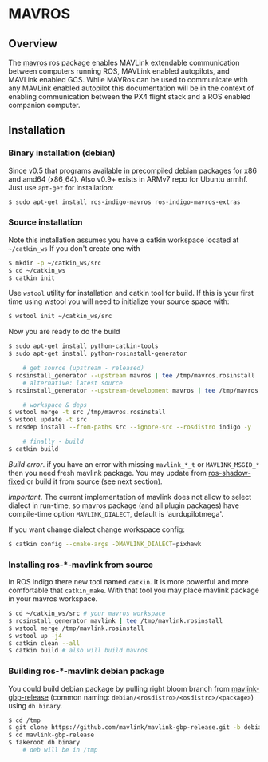 # MAVROS 
## Overview
The [mavros](http://wiki.ros.org/mavros#mavros.2BAC8-Plugins.sys_status) ros package enables MAVLink extendable communication between computers running ROS, MAVLink enabled autopilots, and MAVLink enabled GCS.  While MAVRos can be used to communicate with any MAVLink enabled autopilot this documentation will be in the context of enabling communication between the PX4 flight stack and a ROS enabled companion computer.

## Installation
### Binary installation (debian)

Since v0.5 that programs available in precompiled debian packages for x86 and amd64 (x86\_64).
Also v0.9+ exists in ARMv7 repo for Ubuntu armhf.
Just use `apt-get` for installation:
```sh
$ sudo apt-get install ros-indigo-mavros ros-indigo-mavros-extras
```

### Source installation

Note this installation assumes you have a catkin workspace located at `~/catkin_ws` If you don't create one with 
```sh
$ mkdir -p ~/catkin_ws/src
$ cd ~/catkin_ws
$ catkin init
```
Use `wstool` utility for installation and catkin tool for build. If this is your first time using wstool you will need to initialize your source space with:
```sh
$ wstool init ~/catkin_ws/src
```
Now you are ready to do the build
```sh
$ sudo apt-get install python-catkin-tools
$ sudo apt-get install python-rosinstall-generator

    # get source (upstream - released)
$ rosinstall_generator --upstream mavros | tee /tmp/mavros.rosinstall
    # alternative: latest source
$ rosinstall_generator --upstream-development mavros | tee /tmp/mavros.rosinstall

    # workspace & deps
$ wstool merge -t src /tmp/mavros.rosinstall
$ wstool update -t src
$ rosdep install --from-paths src --ignore-src --rosdistro indigo -y

    # finally - build
$ catkin build
```

*Build error*. if you have an error with missing `mavlink_*_t` or `MAVLINK_MSGID_*` then you need fresh mavlink package.
You may update from [ros-shadow-fixed](http://packages.ros.org/ros-shadow-fixed/ubuntu/pool/main/r/ros-indigo-mavlink/) or build it from source (see next section).

*Important*. The current implementation of mavlink does not allow to select dialect in run-time,
so mavros package (and all plugin packages) have compile-time option `MAVLINK_DIALECT`, default is 'aurdupilotmega'.

If you want change dialect change workspace config:
```sh
$ catkin config --cmake-args -DMAVLINK_DIALECT=pixhawk
```

### Installing ros-\*-mavlink from source

In ROS Indigo there new tool named `catkin`. It is more powerful and more comfortable that `catkin_make`.
With that tool you may place mavlink package in your mavros workspace.
```sh
$ cd ~/catkin_ws/src # your mavros workspace
$ rosinstall_generator mavlink | tee /tmp/mavlink.rosinstall
$ wstool merge /tmp/mavlink.rosinstall
$ wstool up -j4
$ catkin clean --all
$ catkin build # also will build mavros
```

### Building ros-\*-mavlink debian package

You could build debian package by pulling right bloom branch from [mavlink-gbp-release](https://github.com/mavlink/mavlink-gbp-release)
(common naming: `debian/<rosdistro>/<osdistro>/<package>`) using `dh binary`.
```sh
$ cd /tmp
$ git clone https://github.com/mavlink/mavlink-gbp-release.git -b debian/indigo/trusty/mavlink
$ cd mavlink-gbp-release
$ fakeroot dh binary
    # deb will be in /tmp
```
